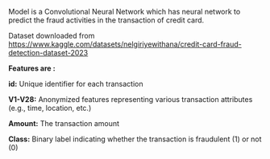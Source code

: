 Model is a Convolutional Neural Network which has neural network to predict the fraud activities in the transaction of credit card.

Dataset downloaded from https://www.kaggle.com/datasets/nelgiriyewithana/credit-card-fraud-detection-dataset-2023

**Features are :**

**id:** Unique identifier for each transaction

**V1-V28:** Anonymized features representing various transaction attributes (e.g., time, location, etc.)

**Amount:** The transaction amount

**Class:** Binary label indicating whether the transaction is fraudulent (1) or not (0)
